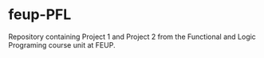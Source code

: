 # feup-PFL

Repository containing Project 1 and Project 2 from the Functional and Logic Programing course unit at FEUP.

